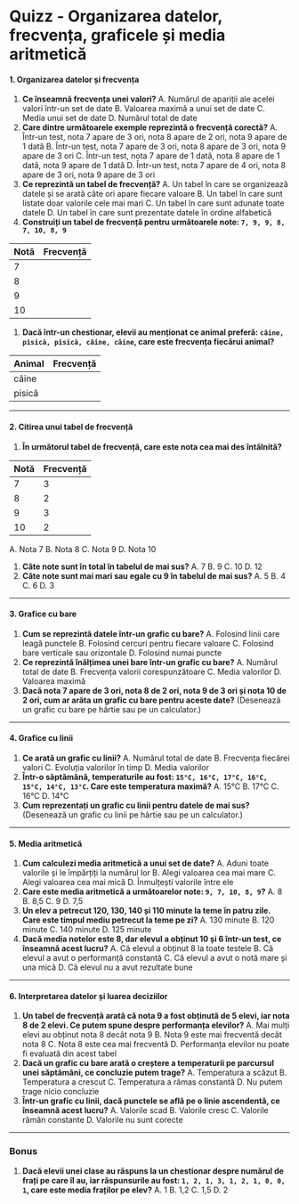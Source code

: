 # **Quizz - Organizarea datelor, frecvența, graficele și media aritmetică**

#### **1. Organizarea datelor și frecvența**

1. **Ce înseamnă frecvența unei valori?**
    A. Numărul de apariții ale acelei valori într-un set de date
    B. Valoarea maximă a unui set de date
    C. Media unui set de date
    D. Numărul total de date
2. **Care dintre următoarele exemple reprezintă o frecvență corectă?**
    A. Într-un test, nota 7 apare de 3 ori, nota 8 apare de 2 ori, nota 9 apare de 1 dată
    B. Într-un test, nota 7 apare de 3 ori, nota 8 apare de 3 ori, nota 9 apare de 3 ori
    C. Într-un test, nota 7 apare de 1 dată, nota 8 apare de 1 dată, nota 9 apare de 1 dată
    D. Într-un test, nota 7 apare de 4 ori, nota 8 apare de 3 ori, nota 9 apare de 3 ori
3. **Ce reprezintă un tabel de frecvență?**
    A. Un tabel în care se organizează datele și se arată câte ori apare fiecare valoare
    B. Un tabel în care sunt listate doar valorile cele mai mari
    C. Un tabel în care sunt adunate toate datele
    D. Un tabel în care sunt prezentate datele în ordine alfabetică
4. **Construiți un tabel de frecvență pentru următoarele note: `7, 9, 9, 8, 7, 10, 8, 9`**

| Notă | Frecvență |
| ---- | --------- |
| 7    |           |
| 8    |           |
| 9    |           |
| 10   |           |

1. **Dacă într-un chestionar, elevii au menționat ce animal preferă: `câine, pisică, pisică, câine, câine`, care este frecvența fiecărui animal?**

| Animal | Frecvență |
| ------ | --------- |
| câine  |           |
| pisică |           |

------

#### **2. Citirea unui tabel de frecvență**

1. **În următorul tabel de frecvență, care este nota cea mai des întâlnită?**

| Notă | Frecvență |
| ---- | --------- |
| 7    | 3         |
| 8    | 2         |
| 9    | 3         |
| 10   | 2         |

A. Nota 7
 B. Nota 8
 C. Nota 9
 D. Nota 10

1. **Câte note sunt în total în tabelul de mai sus?**
    A. 7
    B. 9
    C. 10
    D. 12
2. **Câte note sunt mai mari sau egale cu 9 în tabelul de mai sus?**
    A. 5
    B. 4
    C. 6
    D. 3

------

#### **3. Grafice cu bare**

1. **Cum se reprezintă datele într-un grafic cu bare?**
    A. Folosind linii care leagă punctele
    B. Folosind cercuri pentru fiecare valoare
    C. Folosind bare verticale sau orizontale
    D. Folosind numai puncte
2. **Ce reprezintă înălțimea unei bare într-un grafic cu bare?**
    A. Numărul total de date
    B. Frecvența valorii corespunzătoare
    C. Media valorilor
    D. Valoarea maximă
3. **Dacă nota 7 apare de 3 ori, nota 8 de 2 ori, nota 9 de 3 ori și nota 10 de 2 ori, cum ar arăta un grafic cu bare pentru aceste date?**
    (Desenează un grafic cu bare pe hârtie sau pe un calculator.)

------

#### **4. Grafice cu linii**

1. **Ce arată un grafic cu linii?**
    A. Numărul total de date
    B. Frecvența fiecărei valori
    C. Evoluția valorilor în timp
    D. Media valorilor
2. **Într-o săptămână, temperaturile au fost: `15°C, 16°C, 17°C, 16°C, 15°C, 14°C, 13°C`. Care este temperatura maximă?**
    A. 15°C
    B. 17°C
    C. 16°C
    D. 14°C
3. **Cum reprezentați un grafic cu linii pentru datele de mai sus?**
    (Desenează un grafic cu linii pe hârtie sau pe un calculator.)

------

#### **5. Media aritmetică**

1. **Cum calculezi media aritmetică a unui set de date?**
    A. Aduni toate valorile și le împărțiți la numărul lor
    B. Alegi valoarea cea mai mare
    C. Alegi valoarea cea mai mică
    D. Înmulțești valorile între ele
2. **Care este media aritmetică a următoarelor note: `9, 7, 10, 8, 9`?**
    A. 8
    B. 8,5
    C. 9
    D. 7,5
3. **Un elev a petrecut 120, 130, 140 și 110 minute la teme în patru zile. Care este timpul mediu petrecut la teme pe zi?**
    A. 130 minute
    B. 120 minute
    C. 140 minute
    D. 125 minute
4. **Dacă media notelor este 8, dar elevul a obținut 10 și 6 într-un test, ce înseamnă acest lucru?**
    A. Că elevul a obținut 8 la toate testele
    B. Că elevul a avut o performanță constantă
    C. Că elevul a avut o notă mare și una mică
    D. Că elevul nu a avut rezultate bune

------

#### **6. Interpretarea datelor și luarea deciziilor**

1. **Un tabel de frecvență arată că nota 9 a fost obținută de 5 elevi, iar nota 8 de 2 elevi. Ce putem spune despre performanța elevilor?**
    A. Mai mulți elevi au obținut nota 8 decât nota 9
    B. Nota 9 este mai frecventă decât nota 8
    C. Nota 8 este cea mai frecventă
    D. Performanța elevilor nu poate fi evaluată din acest tabel
2. **Dacă un grafic cu bare arată o creștere a temperaturii pe parcursul unei săptămâni, ce concluzie putem trage?**
    A. Temperatura a scăzut
    B. Temperatura a crescut
    C. Temperatura a rămas constantă
    D. Nu putem trage nicio concluzie
3. **Într-un grafic cu linii, dacă punctele se află pe o linie ascendentă, ce înseamnă acest lucru?**
    A. Valorile scad
    B. Valorile cresc
    C. Valorile rămân constante
    D. Valorile nu sunt corecte

------

### **Bonus**

1. **Dacă elevii unei clase au răspuns la un chestionar despre numărul de frați pe care îl au, iar răspunsurile au fost: `1, 2, 1, 3, 1, 2, 1, 0, 0, 1`, care este media fraților pe elev?**
    A. 1
    B. 1,2
    C. 1,5
    D. 2

